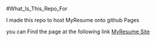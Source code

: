 
#What_Is_This_Repo_For

I made this repo to host MyResume onto github Pages

you can Find the page at the following link [MyResume Site](OussamaBenoujja.github.io/MyResume)
